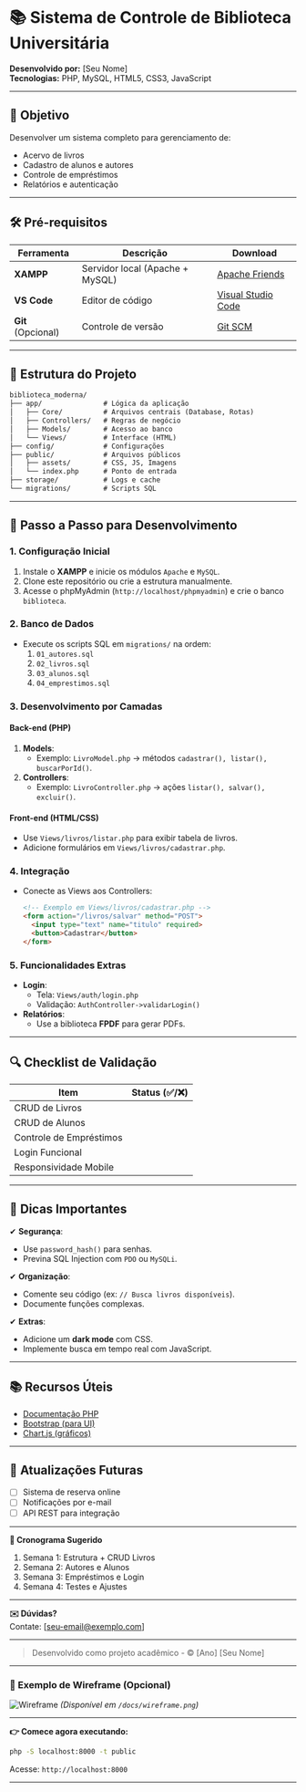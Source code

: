 # **📚 Sistema de Controle de Biblioteca Universitária**  
**Desenvolvido por:** [Seu Nome]  
**Tecnologias:** PHP, MySQL, HTML5, CSS3, JavaScript  

---

## **🎯 Objetivo**  
Desenvolver um sistema completo para gerenciamento de:  
- Acervo de livros  
- Cadastro de alunos e autores  
- Controle de empréstimos  
- Relatórios e autenticação  

---

## **🛠️ Pré-requisitos**  
| Ferramenta          | Descrição                          | Download  
|---------------------|-----------------------------------|----------  
| **XAMPP**           | Servidor local (Apache + MySQL)   | [Apache Friends](https://www.apachefriends.org)  
| **VS Code**         | Editor de código                  | [Visual Studio Code](https://code.visualstudio.com)  
| **Git** (Opcional)  | Controle de versão                | [Git SCM](https://git-scm.com)  

---

## **📂 Estrutura do Projeto**  
```markdown
biblioteca_moderna/
├── app/               # Lógica da aplicação
│   ├── Core/          # Arquivos centrais (Database, Rotas)
│   ├── Controllers/   # Regras de negócio
│   ├── Models/        # Acesso ao banco
│   └── Views/         # Interface (HTML)
├── config/            # Configurações
├── public/            # Arquivos públicos
│   ├── assets/        # CSS, JS, Imagens
│   └── index.php      # Ponto de entrada
├── storage/           # Logs e cache
└── migrations/        # Scripts SQL
```

---

## **🚀 Passo a Passo para Desenvolvimento**  

### **1. Configuração Inicial**  
1. Instale o **XAMPP** e inicie os módulos `Apache` e `MySQL`.  
2. Clone este repositório ou crie a estrutura manualmente.  
3. Acesse o phpMyAdmin (`http://localhost/phpmyadmin`) e crie o banco `biblioteca`.  

### **2. Banco de Dados**  
- Execute os scripts SQL em `migrations/` na ordem:  
  1. `01_autores.sql`  
  2. `02_livros.sql`  
  3. `03_alunos.sql`  
  4. `04_emprestimos.sql`  

### **3. Desenvolvimento por Camadas**  
#### **Back-end (PHP)**  
1. **Models**:  
   - Exemplo: `LivroModel.php` → métodos `cadastrar(), listar(), buscarPorId()`.  
2. **Controllers**:  
   - Exemplo: `LivroController.php` → ações `listar(), salvar(), excluir()`.  

#### **Front-end (HTML/CSS)**  
- Use `Views/livros/listar.php` para exibir tabela de livros.  
- Adicione formulários em `Views/livros/cadastrar.php`.  

### **4. Integração**  
- Conecte as Views aos Controllers:  
  ```html
  <!-- Exemplo em Views/livros/cadastrar.php -->
  <form action="/livros/salvar" method="POST">
    <input type="text" name="titulo" required>
    <button>Cadastrar</button>
  </form>
  ```

### **5. Funcionalidades Extras**  
- **Login**:  
  - Tela: `Views/auth/login.php`  
  - Validação: `AuthController->validarLogin()`  
- **Relatórios**:  
  - Use a biblioteca **FPDF** para gerar PDFs.  

---

## **🔍 Checklist de Validação**  
| Item                   | Status (✅/❌)  
|------------------------|------------  
| CRUD de Livros         |  
| CRUD de Alunos         |  
| Controle de Empréstimos|  
| Login Funcional        |  
| Responsividade Mobile  |  

---

## **📌 Dicas Importantes**  
✔ **Segurança**:  
- Use `password_hash()` para senhas.  
- Previna SQL Injection com `PDO` ou `MySQLi`.  

✔ **Organização**:  
- Comente seu código (ex: `// Busca livros disponíveis`).  
- Documente funções complexas.  

✔ **Extras**:  
- Adicione um **dark mode** com CSS.  
- Implemente busca em tempo real com JavaScript.  

---

## **📚 Recursos Úteis**  
- [Documentação PHP](https://www.php.net/docs.php)  
- [Bootstrap (para UI)](https://getbootstrap.com)  
- [Chart.js (gráficos)](https://www.chartjs.org)  

---

## **🔄 Atualizações Futuras**  
- [ ] Sistema de reserva online  
- [ ] Notificações por e-mail  
- [ ] API REST para integração  

---

**📅 Cronograma Sugerido**  
1. Semana 1: Estrutura + CRUD Livros  
2. Semana 2: Autores e Alunos  
3. Semana 3: Empréstimos e Login  
4. Semana 4: Testes e Ajustes  

--- 

**✉️ Dúvidas?**  
Contate: [seu-email@exemplo.com]  

--- 

> Desenvolvido como projeto acadêmico - © [Ano] [Seu Nome]  

--- 

### **🎨 Exemplo de Wireframe (Opcional)**  
![Wireframe](docs/wireframe.png) *(Disponível em `/docs/wireframe.png`)*  

--- 

**👉 Comece agora executando:**  
```bash
php -S localhost:8000 -t public
```  
Acesse: `http://localhost:8000`  

--- 

